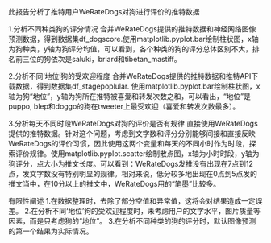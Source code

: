 此报告分析了推特用户WeRateDogs对狗进行评价的推特数据

1.分析不同种类狗的评分情况
合并WeRateDogs提供的推特数据和神经网络图像预测数据，得到数据集df_dogscore.使用matplotlib.pyplot.bar绘制柱状图，x轴为狗种类，y轴为狗评分均值，可以看到，各个种类的狗的评分总体区别不大，排名前三位的狗依次是saluki，briard和tibetan_mastiff。  

2.分析不同‘地位’狗的受欢迎程度
合并WeRateDogs提供的推特数据和推特API下载数据，得到数据集df_stagepoplular. 使用matplotlib.pyplot.bar绘制柱状图，x轴为狗“地位”，y轴为狗所在推特被喜爱和转发次数之和，可以看出，“地位”是puppo, blep和doggo的狗在tweeter上最受欢迎（喜爱和转发次数最多）。

3.分析每天不同时段WeRateDogs对狗的评价是否有规律
直接使用WeRateDogs提供的推特数据。针对这个问题，考虑到文字数和评分分别能够间接和直接反映WeRateDogs的评价习惯，因此使用这两个变量和每天的不同小时作为时段，探索评价规律。使用matplotlib.pyplot.scatter绘制散点图，x轴为小时时段，y轴为狗评分，点大小为推文长度。可以看到：WeRateDogs发推没有出现在7点到12点，发文字数没有特别明显的规律。相对来说，低分较多地出现在0点到5点发的推文当中，在10分以上的推文中，WeRateDogs用的“笔墨”比较多。

有限性阐述
1.在数据整理时，去除了部分空值和异常值，这将会对结果造成一定误差。
2.在分析不同‘地位’狗的受欢迎程度时，未考虑用户的文字水平，图片质量等因素，而是只考虑狗的“地位”。
3.在分析不同种类的狗的评分时，默认图像预测的第一个结果为实际情况。
